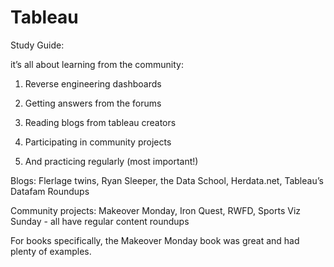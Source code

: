 # Tableau
Study Guide:

it’s all about learning from the community:

1. Reverse engineering dashboards

2. Getting answers from the forums

3. Reading blogs from tableau creators

4. Participating in community projects

5. And practicing regularly (most important!)

Blogs: Flerlage twins, Ryan Sleeper, the Data School, Herdata.net, Tableau’s Datafam Roundups

Community projects: Makeover Monday, Iron Quest, RWFD, Sports Viz Sunday - all have regular content roundups

For books specifically, the Makeover Monday book was great and had plenty of examples.
